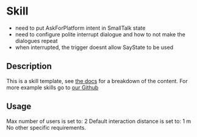 # Skill
- need to put AskForPlatform intent in SmallTalk state
- need to configure polite interrupt dialogue and how to not make the dialogues repeat
- when interrupted, the trigger doesnt allow SayState to be used

## Description
This is a skill template, see [the docs](https://docs.furhat.io/skills/#the-contents-of-a-skill) for a breakdown of the content. 
For more example skills go to [our Github](https://github.com/FurhatRobotics/)

## Usage
Max number of users is set to: 2
Default interaction distance is set to: 1 m
No other specific requirements. 
